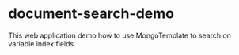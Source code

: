 # document-search-demo
This web application demo how to use MongoTemplate to search on variable index fields.
